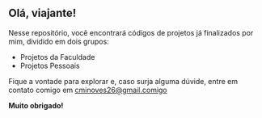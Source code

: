 ## Olá, viajante!

Nesse repositório, você encontrará códigos de projetos já finalizados por mim, dividido em dois grupos:
* Projetos da Faculdade
* Projetos Pessoais

Fique a vontade para explorar e, caso surja alguma dúvide, entre em contato comigo em cminoves26@gmail.comigo

**Muito obrigado!**

